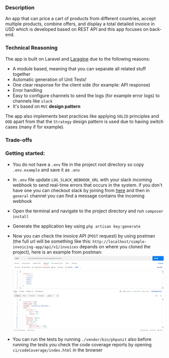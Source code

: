 ### Description
An app that can price a cart of products from different countries, accept multiple products, combine offers, and display a total detailed invoice in USD which is developed based on REST API and this app focuses on back-end.

### Technical Reasoning
The app is built on Laravel and [Laragine](https://github.com/yepwoo/laragine) due to the following reasons:
* A module based, meaning that you can separate all related stuff together
* Automatic generation of Unit Tests!
* One clear response for the client side (for example: API response)
* Error handling
* Easy to configure channels to send the logs (for example error logs) to channels like `slack`
* It's based on `MVC` **design pattern**

The app also implements best practices like applying `SOLID` principles and `OOD` apart from that the `Strategy` design pattern is used due to having switch cases (many if for example).

### Trade-offs


### Getting started:
* You do not have a `.env` file in the project root directory so copy `.env.example` and save it as `.env`

* In `.env` file update `LOG_SLACK_WEBHOOK_URL` with your slack incoming webhook to send real-time errors that occurs in the system. if you don't have one you can checkout slack by joining from [here](https://join.slack.com/t/newworkspace-kke8575/shared_invite/zt-wompvw7a-QKR3icuaTDbWOPy_UxKFGQ) and then in `general` channel you can find a message contains the incoming webhook

* Open the terminal and navigate to the project directory and run `composer install`

* Generate the application key using `php artisan key:generate`

* Now you can check the invoice API (`POST` request) by using postman (the full url will be something like this: `http://localhost/simple-invoicing-app/api/v1/invoices` depands on where you cloned the project), here is an example from postman:
![API request example](api_request_example.PNG)

* You can run the tests by running `./vendor/bin/phpunit` also before running the tests you check the code coverage reports by opening `ci/codeCoverage/index.html` in the browser